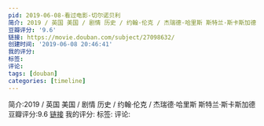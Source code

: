 ```yaml
---
pid: 2019-06-08-看过电影-切尔诺贝利
简介: 2019 / 英国 美国 / 剧情 历史 / 约翰·伦克 / 杰瑞德·哈里斯 斯特兰·斯卡斯加德
豆瓣评分: '9.6'
链接: https://movie.douban.com/subject/27098632/
创建时间: '2019-06-08 20:46:41'
我的评分:
标签:
评论:
tags: [douban]
categories: [timeline]
---
```

简介:2019 / 英国 美国 / 剧情 历史 / 约翰·伦克 / 杰瑞德·哈里斯 斯特兰·斯卡斯加德
豆瓣评分:9.6
[链接](https://movie.douban.com/subject/27098632/)
我的评分:
标签:
评论:
